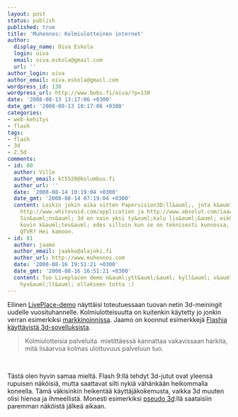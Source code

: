 ```yaml
---
layout: post
status: publish
published: true
title: 'Muhennos: Kolmiulotteinen internet'
author:
  display_name: Oiva Eskola
  login: oiva
  email: oiva.eskola@gmail.com
  url: ''
author_login: oiva
author_email: oiva.eskola@gmail.com
wordpress_id: 138
wordpress_url: http://www.bobs.fi/oiva/?p=138
date: '2008-08-13 13:17:06 +0300'
date_gmt: '2008-08-13 10:17:06 +0300'
categories:
- web-kehitys
- flash
tags:
- flash
- 3d
- 2.5d
comments:
- id: 80
  author: Ville
  author_email: kt5520@kolumbus.fi
  author_url: ''
  date: '2008-08-14 10:19:04 +0300'
  date_gmt: '2008-08-14 07:19:04 +0300'
  content: Leikin jokin aika sitten Papervision3D:ll&auml;, jota k&auml;ytt&auml;v&auml;t
    http://www.whitevoid.com/application ja http://www.absolut.com/iaaw.
    Sin&auml;ns&auml; 3d on vain yksi ty&ouml;kalu lis&auml;&auml; eik&auml; aina
    kovin k&auml;tev&auml; edes silloin kun se on teknisesti kunnossa, mutta tuote-esittelyiss&auml;...
    QTVR? Hei kamoon.
- id: 81
  author: jaamo
  author_email: jaakko@alajoki.fi
  author_url: http://www.muhennos.com
  date: '2008-08-16 19:51:21 +0300'
  date_gmt: '2008-08-16 16:51:21 +0300'
  content: Tuo Liveplacen demo n&auml;ytt&auml;&auml; kyll&auml; v&auml;h&auml;n liian
    hyv&auml;lt&auml; ollakseen totta :)
---
```

<p>Eilinen <a href="http://www.techcrunch.com/2008/08/11/liveplace-to-launch-photo-realistic-virtual-world-rendered-in-the-cloud/">LivePlace-demo</a> n&auml;ytt&auml;isi toteutuessaan tuovan netin 3d-meiningit uudelle vuosituhannelle. Kolmiulotteisuutta on kuitenkin k&auml;ytetty jo jonkin verran esimerkiksi <a title="Nesteoil expedition" href="http://www.nesteoil-expedition.fi/">markkinoinnissa</a>. Jaamo on koonnut esimerkkej&auml; <a title="Muhennos: kolmiulotteinen internet" href="http://www.muhennos.com/2008/07/21/kolmiulotteinen-internet/">Flashia k&auml;ytt&auml;vist&auml; 3d-sovelluksista</a>.</p>
<blockquote><p>Kolmiulotteisia palveluita &nbsp;mietitt&auml;ess&auml; kannattaa vakavissaan harkita, mit&auml; lis&auml;arvoa kolmas ulottuvuus palveluun tuo.</blockquote><br />
<p>T&auml;st&auml; olen hyvin samaa mielt&auml;. Flash 9:ll&auml; tehdyt 3d-jutut ovat yleens&auml; rupuisen n&auml;k&ouml;isi&auml;, mutta saattavat silti nyki&auml; v&auml;h&auml;nk&auml;&auml;n heikommalla koneella. T&auml;m&auml; v&auml;kisinkin heikent&auml;&auml; k&auml;ytt&auml;j&auml;kokemusta, vaikka 3d muuten olisi hienoa ja ihmeellist&auml;. Monesti esimerkiksi <a title="Wikipedia: 2.5D (eng)" href="http://en.wikipedia.org/wiki/2.5D">pseudo 3d</a>:ll&auml; saataisiin paremman n&auml;k&ouml;ist&auml; j&auml;lke&auml; aikaan.</p>
